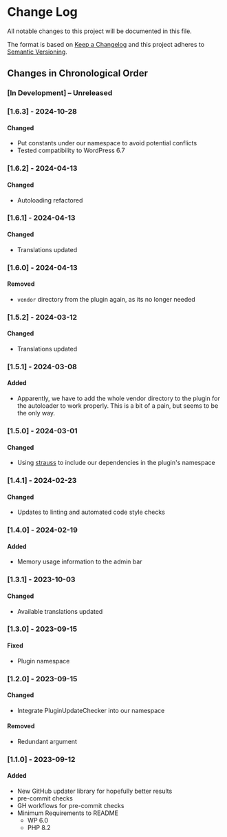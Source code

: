 # Change Log

All notable changes to this project will be documented in this file.

The format is based on [Keep a Changelog](http://keepachangelog.com/)
and this project adheres to [Semantic Versioning](http://semver.org/).

<!--
GitHub MD Syntax:
https://docs.github.com/en/get-started/writing-on-github/getting-started-with-writing-and-formatting-on-github/basic-writing-and-formatting-syntax

Highlighting:
https://docs.github.com/assets/cb-41128/mw-1440/images/help/writing/alerts-rendered.webp

> [!NOTE]
> Highlights information that users should take into account, even when skimming.

> [!IMPORTANT]
> Crucial information necessary for users to succeed.

> [!WARNING]
> Critical content demanding immediate user attention due to potential risks.
-->

## Changes in Chronological Order

### \[In Development\] – Unreleased

<!--
Section Order:

### Added
### Fixed
### Changed
### Deprecated
### Removed
### Security
-->

### \[1.6.3\] - 2024-10-28

#### Changed

- Put constants under our namespace to avoid potential conflicts
- Tested compatibility to WordPress 6.7

### \[1.6.2\] - 2024-04-13

#### Changed

- Autoloading refactored

### \[1.6.1\] - 2024-04-13

#### Changed

- Translations updated

### \[1.6.0\] - 2024-04-13

#### Removed

- `vendor` directory from the plugin again, as its no longer needed

### \[1.5.2\] - 2024-03-12

#### Changed

- Translations updated

### \[1.5.1\] - 2024-03-08

#### Added

- Apparently, we have to add the whole vendor directory to the plugin for the
  autoloader to work properly. This is a bit of a pain, but seems to be the only way.

### \[1.5.0\] - 2024-03-01

#### Changed

- Using [strauss](https://github.com/BrianHenryIE/strauss) to include our dependencies in the plugin's namespace

### \[1.4.1\] - 2024-02-23

#### Changed

- Updates to linting and automated code style checks

### \[1.4.0\] - 2024-02-19

#### Added

- Memory usage information to the admin bar

### \[1.3.1\] - 2023-10-03

#### Changed

- Available translations updated

### \[1.3.0\] - 2023-09-15

#### Fixed

- Plugin namespace

### \[1.2.0\] - 2023-09-15

#### Changed

- Integrate PluginUpdateChecker into our namespace

#### Removed

- Redundant argument

### \[1.1.0\] - 2023-09-12

#### Added

- New GitHub updater library for hopefully better results
- pre-commit checks
- GH workflows for pre-commit checks
- Minimum Requirements to README
  - WP 6.0
  - PHP 8.2
